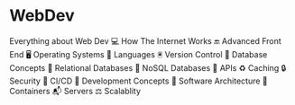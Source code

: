 # WebDev
Everything about Web Dev
 💻 How The Internet Works 
 🔚 Advanced Front End 
 🖥 Operating Systems 
 📕 Languages 🖲 Version Control 
 📓 Database Concepts 
 📔 Relational Databases 
 📗 NoSQL Databases 
 📨 APIs 
 ♻️ Caching 
 🔒 Security
🧪 CI/CD 
📙 Development Concepts 
🏯 Software Architecture 
🧊 Containers 
📬 Servers 
⚖️ Scalablity
